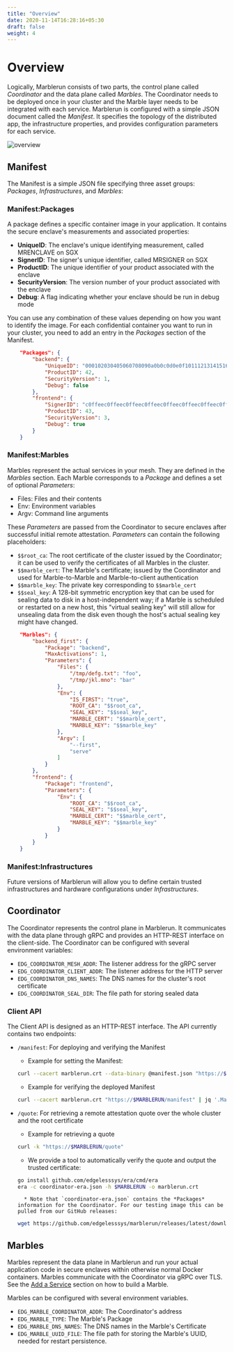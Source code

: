 ```yaml
---
title: "Overview"
date: 2020-11-14T16:28:16+05:30
draft: false
weight: 4
---
```


# Overview

Logically, Marblerun consists of two parts, the control plane called *Coordinator* and the data plane called *Marbles*.
The Coordinator needs to be deployed once in your cluster and the Marble layer needs to be integrated with each service.
Marblerun is configured with a simple JSON document called the *Manifest*.
It specifies the topology of the distributed app, the infrastructure properties, and provides configuration parameters for each service.

![overview](/img/mesh_overview.svg)

## Manifest

The Manifest is a simple JSON file specifying three asset groups: *Packages*, *Infrastructures*, and *Marbles*:

### Manifest:Packages

A package defines a specific container image in your application.
It contains the secure enclave's measurements and associated properties:

* **UniqueID**: The enclave's unique identifying measurement, called MRENCLAVE on SGX
* **SignerID**: The signer's unique identifier, called MRSIGNER on SGX
* **ProductID**: The unique identifier of your product associated with the enclave
* **SecurityVersion**: The version number of your product associated with the enclave
* **Debug**: A flag indicating whether your enclave should be run in debug mode

You can use any combination of these values depending on how you want to identify the image.
For each confidential container you want to run in your cluster, you need to add an entry in the *Packages* section of the Manifest.

```json
    "Packages": {
        "backend": {
            "UniqueID": "000102030405060708090a0b0c0d0e0f101112131415161718191a1b1c1d1e1f",
            "ProductID": 42,
            "SecurityVersion": 1,
            "Debug": false
        },
        "frontend": {
            "SignerID": "c0ffeec0ffeec0ffeec0ffeec0ffeec0ffeec0ffeec0ffeec0ffeec0ffeec0ffee",
            "ProductID": 43,
            "SecurityVersion": 3,
            "Debug": true
        }
    }
```

### Manifest:Marbles

Marbles represent the actual services in your mesh. They are defined in the *Marbles* section. Each Marble corresponds to a *Package* and defines a set of optional *Parameters*:

* Files: Files and their contents
* Env: Environment variables
* Argv: Command line arguments

These *Parameters* are passed from the Coordinator to secure enclaves after successful initial remote attestation. *Parameters* can contain the following placeholders:

* `$$root_ca`: The root certificate of the cluster issued by the Coordinator; it can be used to verify the certificates of all Marbles in the cluster.
* `$$marble_cert`: The Marble's certificate; issued by the Coordinator and used for Marble-to-Marble and Marble-to-client authentication
* `$$marble_key`: The private key corresponding to `$$marble_cert`
* `$$seal_key`: A 128-bit symmetric encryption key that can be used for sealing data to disk in a host-independent way; if a Marble is scheduled or restarted on a new host, this "virtual sealing key" will still allow for unsealing data from the disk even though the host's actual sealing key might have changed.

```json
    "Marbles": {
        "backend_first": {
            "Package": "backend",
            "MaxActivations": 1,
            "Parameters": {
                "Files": {
                    "/tmp/defg.txt": "foo",
                    "/tmp/jkl.mno": "bar"
                },
                "Env": {
                    "IS_FIRST": "true",
                    "ROOT_CA": "$$root_ca",
                    "SEAL_KEY": "$$seal_key",
                    "MARBLE_CERT": "$$marble_cert",
                    "MARBLE_KEY": "$$marble_key"
                },
                "Argv": [
                    "--first",
                    "serve"
                ]
            }
        },
        "frontend": {
            "Package": "frontend",
            "Parameters": {
                "Env": {
                    "ROOT_CA": "$$root_ca",
                    "SEAL_KEY": "$$seal_key",
                    "MARBLE_CERT": "$$marble_cert",
                    "MARBLE_KEY": "$$marble_key"
                }
            }
        }
    }
```

### Manifest:Infrastructures

Future versions of Marblerun will allow you to define certain trusted infrastructures and hardware configurations under *Infrastructures*.

## Coordinator

The Coordinator represents the control plane in Marblerun.
It communicates with the data plane through gRPC and provides an HTTP-REST interface on the client-side.
The Coordinator can be configured with several environment variables:

* `EDG_COORDINATOR_MESH_ADDR`: The listener address for the gRPC server
* `EDG_COORDINATOR_CLIENT_ADDR`: The listener address for the HTTP server
* `EDG_COORDINATOR_DNS_NAMES`: The DNS names for the cluster's root certificate
* `EDG_COORDINATOR_SEAL_DIR`: The file path for storing sealed data

### Client API

The Client API is designed as an HTTP-REST interface.
The API currently contains two endpoints:

* `/manifest`: For deploying and verifying the Manifest
    * Example for setting the Manifest:

    ```bash
    curl --cacert marblerun.crt --data-binary @manifest.json "https://$MARBLERUN/manifest"
    ```

    * Example for verifying the deployed Manifest

    ```bash
    curl --cacert marblerun.crt "https://$MARBLERUN/manifest" | jq '.ManifestSignature' --raw-output
    ```

* `/quote`: For retrieving a remote attestation quote over the whole cluster and the root certificate
    * Example for retrieving a quote

    ```bash
    curl -k "https://$MARBLERUN/quote"
    ```

    * We provide a tool to automatically verify the quote and output the trusted certificate:

    ```bash
    go install github.com/edgelesssys/era/cmd/era
    era -c coordinator-era.json -h $MARBLERUN -o marblerun.crt
    ```

        * Note that `coordinator-era.json` contains the *Packages* information for the Coordinator. For our testing image this can be pulled from our GitHub releases:

    ```bash
    wget https://github.com/edgelesssys/marblerun/releases/latest/download/coordinator-era.json
    ```

## Marbles

Marbles represent the data plane in Marblerun and run your actual application code in secure enclaves within otherwise normal Docker containers. Marbles communicate with the Coordinator via gRPC over TLS. See the [Add a Service](add-service.md) section on how to build a Marble.

Marbles can be configured with several environment variables.

* `EDG_MARBLE_COORDINATOR_ADDR`: The Coordinator's address
* `EDG_MARBLE_TYPE`: The Marble's Package
* `EDG_MARBLE_DNS_NAMES`: The DNS names in the Marble's Certificate
* `EDG_MARBLE_UUID_FILE`: The file path for storing the Marble's UUID, needed for restart persistence.

